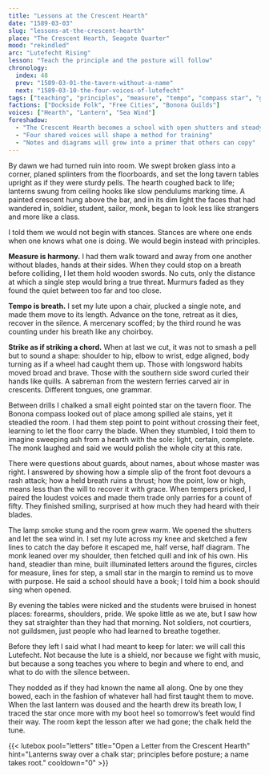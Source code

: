 ```yaml
---
title: "Lessons at the Crescent Hearth"
date: "1589-03-03"
slug: "lessons-at-the-crescent-hearth"
place: "The Crescent Hearth, Seagate Quarter"
mood: "rekindled"
arc: "Lutefecht Rising"
lesson: "Teach the principle and the posture will follow"
chronology:
  index: 48
  prev: "1589-03-01-the-tavern-without-a-name"
  next: "1589-03-10-the-four-voices-of-lutefecht"
tags: ["teaching", "principles", "measure", "tempo", "compass star", "guild", "lute", "primer"]
factions: ["Dockside Folk", "Free Cities", "Bonona Guilds"]
voices: ["Hearth", "Lantern", "Sea Wind"]
foreshadow:
  - "The Crescent Hearth becomes a school with open shutters and steady breath"
  - "Four shared voices will shape a method for training"
  - "Notes and diagrams will grow into a primer that others can copy"
---
```


By dawn we had turned ruin into room. We swept broken glass into a corner, planed splinters from the floorboards, and set the long tavern tables upright as if they were sturdy pells. The hearth coughed back to life; lanterns swung from ceiling hooks like slow pendulums marking time. A painted crescent hung above the bar, and in its dim light the faces that had wandered in, soldier, student, sailor, monk, began to look less like strangers and more like a class.

I told them we would not begin with stances. Stances are where one ends when one knows what one is doing. We would begin instead with principles.

**Measure is harmony.** I had them walk toward and away from one another without blades, hands at their sides. When they could stop on a breath before colliding, I let them hold wooden swords. No cuts, only the distance at which a single step would bring a true threat. Murmurs faded as they found the quiet between too far and too close.

**Tempo is breath.** I set my lute upon a chair, plucked a single note, and made them move to its length. Advance on the tone, retreat as it dies, recover in the silence. A mercenary scoffed; by the third round he was counting under his breath like any choirboy.

**Strike as if striking a chord.** When at last we cut, it was not to smash a pell but to sound a shape: shoulder to hip, elbow to wrist, edge aligned, body turning as if a wheel had caught them up. Those with longsword habits moved broad and brave. Those with the southern side sword curled their hands like quills. A sabreman from the western ferries carved air in crescents. Different tongues, one grammar.

Between drills I chalked a small eight pointed star on the tavern floor. The Bonona compass looked out of place among spilled ale stains, yet it steadied the room. I had them step point to point without crossing their feet, learning to let the floor carry the blade. When they stumbled, I told them to imagine sweeping ash from a hearth with the sole: light, certain, complete. The monk laughed and said we would polish the whole city at this rate.

There were questions about guards, about names, about whose master was right. I answered by showing how a simple slip of the front foot devours a rash attack; how a held breath ruins a thrust; how the point, low or high, means less than the will to recover it with grace. When tempers pricked, I paired the loudest voices and made them trade only parries for a count of fifty. They finished smiling, surprised at how much they had heard with their blades.

The lamp smoke stung and the room grew warm. We opened the shutters and let the sea wind in. I set my lute across my knee and sketched a few lines to catch the day before it escaped me, half verse, half diagram. The monk leaned over my shoulder, then fetched quill and ink of his own. His hand, steadier than mine, built illuminated letters around the figures, circles for measure, lines for step, a small star in the margin to remind us to move with purpose. He said a school should have a book; I told him a book should sing when opened.

By evening the tables were nicked and the students were bruised in honest places: forearms, shoulders, pride. We spoke little as we ate, but I saw how they sat straighter than they had that morning. Not soldiers, not courtiers, not guildsmen, just people who had learned to breathe together.

Before they left I said what I had meant to keep for later: we will call this Lutefecht. Not because the lute is a shield, nor because we fight with music, but because a song teaches you where to begin and where to end, and what to do with the silence between.

They nodded as if they had known the name all along. One by one they bowed, each in the fashion of whatever hall had first taught them to move. When the last lantern was doused and the hearth drew its breath low, I traced the star once more with my boot heel so tomorrow’s feet would find their way. The room kept the lesson after we had gone; the chalk held the tune.

{{< lutebox pool="letters" title="Open a Letter from the Crescent Hearth" hint="Lanterns sway over a chalk star; principles before posture; a name takes root." cooldown="0" >}}
